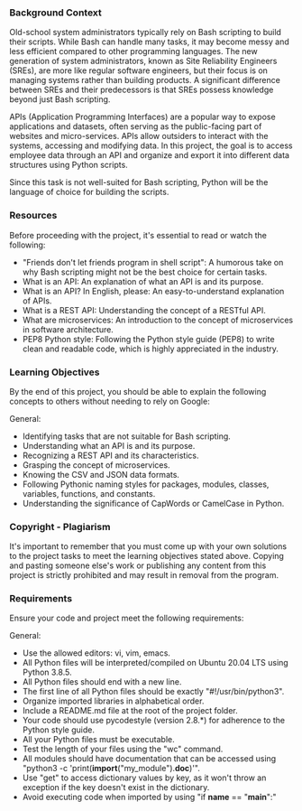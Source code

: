 ### Background Context

Old-school system administrators typically rely on Bash scripting to build their scripts. While Bash can handle many tasks, it may become messy and less efficient compared to other programming languages. The new generation of system administrators, known as Site Reliability Engineers (SREs), are more like regular software engineers, but their focus is on managing systems rather than building products. A significant difference between SREs and their predecessors is that SREs possess knowledge beyond just Bash scripting.

APIs (Application Programming Interfaces) are a popular way to expose applications and datasets, often serving as the public-facing part of websites and micro-services. APIs allow outsiders to interact with the systems, accessing and modifying data. In this project, the goal is to access employee data through an API and organize and export it into different data structures using Python scripts.

Since this task is not well-suited for Bash scripting, Python will be the language of choice for building the scripts.

### Resources

Before proceeding with the project, it's essential to read or watch the following:

- "Friends don't let friends program in shell script": A humorous take on why Bash scripting might not be the best choice for certain tasks.
- What is an API: An explanation of what an API is and its purpose.
- What is an API? In English, please: An easy-to-understand explanation of APIs.
- What is a REST API: Understanding the concept of a RESTful API.
- What are microservices: An introduction to the concept of microservices in software architecture.
- PEP8 Python style: Following the Python style guide (PEP8) to write clean and readable code, which is highly appreciated in the industry.

### Learning Objectives

By the end of this project, you should be able to explain the following concepts to others without needing to rely on Google:

General:

- Identifying tasks that are not suitable for Bash scripting.
- Understanding what an API is and its purpose.
- Recognizing a REST API and its characteristics.
- Grasping the concept of microservices.
- Knowing the CSV and JSON data formats.
- Following Pythonic naming styles for packages, modules, classes, variables, functions, and constants.
- Understanding the significance of CapWords or CamelCase in Python.

### Copyright - Plagiarism

It's important to remember that you must come up with your own solutions to the project tasks to meet the learning objectives stated above. Copying and pasting someone else's work or publishing any content from this project is strictly prohibited and may result in removal from the program.

### Requirements

Ensure your code and project meet the following requirements:

General:

- Use the allowed editors: vi, vim, emacs.
- All Python files will be interpreted/compiled on Ubuntu 20.04 LTS using Python 3.8.5.
- All Python files should end with a new line.
- The first line of all Python files should be exactly "#!/usr/bin/python3".
- Organize imported libraries in alphabetical order.
- Include a README.md file at the root of the project folder.
- Your code should use pycodestyle (version 2.8.*) for adherence to the Python style guide.
- All your Python files must be executable.
- Test the length of your files using the "wc" command.
- All modules should have documentation that can be accessed using "python3 -c 'print(__import__("my_module").__doc__)'".
- Use "get" to access dictionary values by key, as it won't throw an exception if the key doesn't exist in the dictionary.
- Avoid executing code when imported by using "if __name__ == "__main__":"

